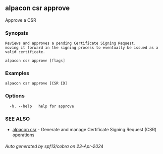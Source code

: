 ## alpacon csr approve

Approve a CSR

### Synopsis


	Reviews and approves a pending Certificate Signing Request, 
	moving it forward in the signing process to eventually be issued as a valid certificate.
	

```
alpacon csr approve [flags]
```

### Examples

```
alpacon csr approve [CSR ID] 
```

### Options

```
  -h, --help   help for approve
```

### SEE ALSO

* [alpacon csr](alpacon_csr.md)	 - Generate and manage Certificate Signing Request (CSR) operations

###### Auto generated by spf13/cobra on 23-Apr-2024
